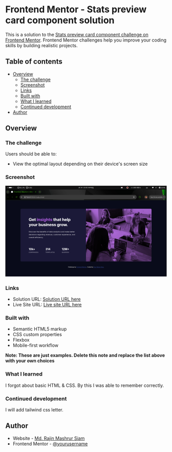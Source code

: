 # Frontend Mentor - Stats preview card component solution

This is a solution to the [Stats preview card component challenge on Frontend Mentor](https://www.frontendmentor.io/challenges/stats-preview-card-component-8JqbgoU62). Frontend Mentor challenges help you improve your coding skills by building realistic projects. 

## Table of contents

- [Overview](#overview)
  - [The challenge](#the-challenge)
  - [Screenshot](#screenshot)
  - [Links](#links)
  - [Built with](#built-with)
  - [What I learned](#what-i-learned)
  - [Continued development](#continued-development)
- [Author](#author)

## Overview

### The challenge

Users should be able to:

- View the optimal layout depending on their device's screen size

### Screenshot

![](./screenshot.jpg)

### Links

- Solution URL: [Solution URL here](https://github.com/rajin-siam/stats-preview-card-component-main)
- Live Site URL: [Live site URL here](https://rajin-siam.github.io/stats-preview-card-component-main/)


### Built with

- Semantic HTML5 markup
- CSS custom properties
- Flexbox
- Mobile-first workflow

**Note: These are just examples. Delete this note and replace the list above with your own choices**

### What I learned

I forgot about basic HTML & CSS. By this I was able to remember correctly.


### Continued development

I will add tailwind css letter.



## Author

- Website - [Md. Rajin Mashrur Siam](https://rajin-siam-portfolio.netlify.app/)
- Frontend Mentor - [@yourusername](https://www.frontendmentor.io/profile/rajin-siam)

